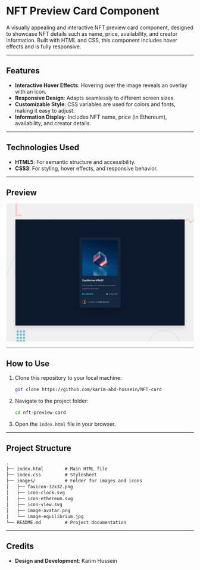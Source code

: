 # NFT Preview Card Component

A visually appealing and interactive NFT preview card component, designed to showcase NFT details such as name, price, availability, and creator information. Built with HTML and CSS, this component includes hover effects and is fully responsive.

---

## Features
- **Interactive Hover Effects**: Hovering over the image reveals an overlay with an icon.
- **Responsive Design**: Adapts seamlessly to different screen sizes.
- **Customizable Style**: CSS variables are used for colors and fonts, making it easy to adjust.
- **Information Display**: Includes NFT name, price (in Ethereum), availability, and creator details.

---

## Technologies Used
- **HTML5**: For semantic structure and accessibility.
- **CSS3**: For styling, hover effects, and responsive behavior.

---

## Preview
![NFT Preview Card](./design/desktop-preview.jpg)

---

## How to Use
1. Clone this repository to your local machine:
   ```bash
   git clone https://github.com/karim-abd-hussein/NFT-card
   ```
2. Navigate to the project folder:
   ```bash
   cd nft-preview-card
   ```
3. Open the `index.html` file in your browser.

---

## Project Structure
```
.
├── index.html        # Main HTML file
├── index.css         # Stylesheet
├── images/           # Folder for images and icons
│   ├── favicon-32x32.png
│   ├── icon-clock.svg
│   ├── icon-ethereum.svg
│   ├── icon-view.svg
│   ├── image-avatar.png
│   └── image-equilibrium.jpg
└── README.md         # Project documentation
```

---

## Credits
- **Design and Development**: Karim Hussein

